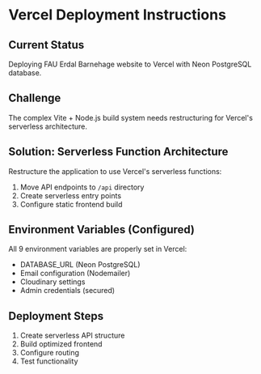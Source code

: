 # Vercel Deployment Instructions

## Current Status
Deploying FAU Erdal Barnehage website to Vercel with Neon PostgreSQL database.

## Challenge
The complex Vite + Node.js build system needs restructuring for Vercel's serverless architecture.

## Solution: Serverless Function Architecture
Restructure the application to use Vercel's serverless functions:
1. Move API endpoints to `/api` directory
2. Create serverless entry points
3. Configure static frontend build

## Environment Variables (Configured)
All 9 environment variables are properly set in Vercel:
- DATABASE_URL (Neon PostgreSQL)
- Email configuration (Nodemailer)
- Cloudinary settings
- Admin credentials (secured)

## Deployment Steps
1. Create serverless API structure
2. Build optimized frontend
3. Configure routing
4. Test functionality